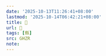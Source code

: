 ```yaml
---
date: '2025-10-13T11:26:41+08:00'
lastmod: '2025-10-14T06:42:21+08:00'
title: 󰒤
url: 󰒤
tags: [縣]
src: GHZR
note:
---
```

